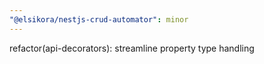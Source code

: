 ```yaml
---
"@elsikora/nestjs-crud-automator": minor
---
```


refactor(api-decorators): streamline property type handling

